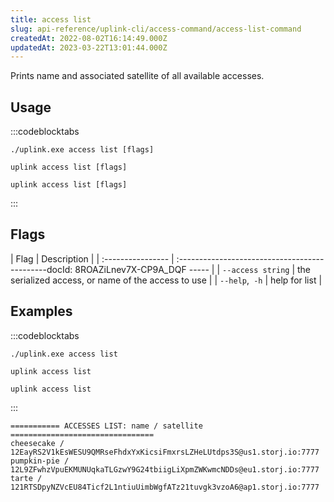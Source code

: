 ```yaml
---
title: access list
slug: api-reference/uplink-cli/access-command/access-list-command
createdAt: 2022-08-02T16:14:49.000Z
updatedAt: 2023-03-22T13:01:44.000Z
---
```


Prints name and associated satellite of all available accesses.

## Usage

:::codeblocktabs
```windows
./uplink.exe access list [flags]
```

```linux
uplink access list [flags]
```

```macos
uplink access list [flags]
```
:::

## Flags

| Flag              | Description                                         |
| :---------------- | :---------------------------------------------docId: 8ROAZiLnev7X-CP9A_DQF
----- |
| `--access string` | the serialized access, or name of the access to use |
| `--help`,` -h`    | help for list                                       |

## Examples

:::codeblocktabs
```windows
./uplink.exe access list
```

```linux
uplink access list
```

```macos
uplink access list
```
:::

```Text
=========== ACCESSES LIST: name / satellite ================================
cheesecake / 12EayRS2V1kEsWESU9QMRseFhdxYxKicsiFmxrsLZHeLUtdps3S@us1.storj.io:7777
pumpkin-pie / 12L9ZFwhzVpuEKMUNUqkaTLGzwY9G24tbiigLiXpmZWKwmcNDDs@eu1.storj.io:7777
tarte / 121RTSDpyNZVcEU84Ticf2L1ntiuUimbWgfATz21tuvgk3vzoA6@ap1.storj.io:7777
```

